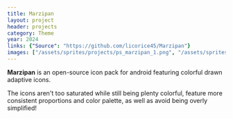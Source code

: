 ```yaml
---
title: Marzipan
layout: project
header: projects
category: Theme
year: 2024
links: {"Source": "https://github.com/licorice45/Marzipan"}
images: ["/assets/sprites/projects/ps_marzipan_1.png", "/assets/sprites/projects/ps_marzipan_2.png", "/assets/sprites/projects/ps_marzipan_3.png"]
---
```

**Marzipan** is an open-source icon pack for android featuring colorful drawn adaptive icons.

The icons aren't too saturated while still being plenty colorful, feature more consistent proportions and color palette, as well as avoid being overly simplified!
